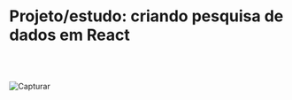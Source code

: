 # Projeto/estudo: criando pesquisa de dados em React

<br><br>

![Capturar](https://user-images.githubusercontent.com/111023661/211557229-fbcce741-5e35-4ba0-b10f-b6e03b586a3f.JPG)
